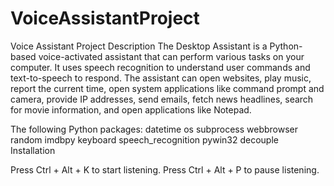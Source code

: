 # VoiceAssistantProject
Voice Assistant Project 
Description
The Desktop Assistant is a Python-based voice-activated assistant that can perform various tasks on your computer. It uses speech recognition to understand user commands and text-to-speech to respond. The assistant can open websites, play music, report the current time, open system applications like command prompt and camera, provide IP addresses, send emails, fetch news headlines, search for movie information, and open applications like Notepad.

The following Python packages:
datetime
os
subprocess
webbrowser
random
imdbpy
keyboard
speech_recognition
pywin32
decouple
Installation

Press Ctrl + Alt + K to start listening.
Press Ctrl + Alt + P to pause listening.


